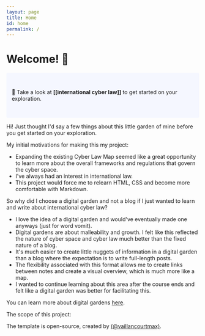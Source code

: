 ```yaml
---
layout: page
title: Home
id: home
permalink: /
---
```


# Welcome! 🌱

<p style="padding: 3em 1em; background: #f5f7ff; border-radius: 4px;">
📍 Take a look at <span style="font-weight: bold">[[international cyber law]]</span> to get started on your exploration.
</p>

Hi! Just thought I'd say a few things about this little garden of mine before you get started on your exploration.

My initial motivations for making this my project:
- Expanding the existing Cyber Law Map seemed like a great opportunity to learn more about the overall frameworks and regulations that govern the cyber space.
- I've always had an interest in international law.
- This project would force me to relearn HTML, CSS and become more comfortable with Markdown.

So why did I choose a digital garden and not a blog if I just wanted to learn and write about international cyber law?
- I love the idea of a digital garden and would've eventually made one anyways (just for word vomit).
- Digital gardens are about malleability and growth. I felt like this reflected the nature of cyber space and cyber law much better than the fixed nature of a blog.
- It's much easier to create little nuggets of information in a digital garden than a blog where the expectation is to write full-length posts.
- The flexibility associated with this format allows me to create links between notes and create a visual overview, which is much more like a map.
- I wanted to continue learning about this area after the course ends and felt like a digital garden was better for facilitating this.

You can learn more about digital gardens [here](https://maggieappleton.com/garden-history).
 
The scope of this project:
 
The template is open-source, created by [(@vaillancourtmax)](https://twitter.com/vaillancourtmax). 

<style>
  .wrapper {
    max-width: 46em;
  }
</style>